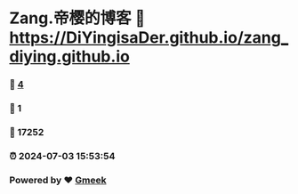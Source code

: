 # Zang.帝樱的博客 :link: https://DiYingisaDer.github.io/zang_diying.github.io 
### :page_facing_up: [4](https://DiYingisaDer.github.io/zang_diying.github.io/tag.html) 
### :speech_balloon: 1 
### :hibiscus: 17252 
### :alarm_clock: 2024-07-03 15:53:54 
### Powered by :heart: [Gmeek](https://github.com/Meekdai/Gmeek)
